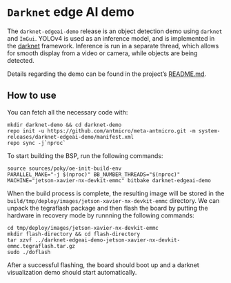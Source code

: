 # `Darknet` edge AI demo

The `darknet-edgeai-demo` release is an object detection demo using `darknet` and `ImGui`.
YOLOv4 is used as an inference model, and is implemented in the [darknet](https://github.com/AlexeyAB/darknet) framework.
Inference is run in a separate thread, which allows for smooth display from a video or camera, while objects are being detected.

Details regarding the demo can be found in the project’s [README.md](https://github.com/antmicro/darknet-imgui-visualization/blob/master/README.md).

## How to use

You can fetch all the necessary code with:
```
mkdir darknet-demo && cd darknet-demo
repo init -u https://github.com/antmicro/meta-antmicro.git -m system-releases/darknet-edgeai-demo/manifest.xml
repo sync -j`nproc`
```

To start building the BSP, run the following commands:
```
source sources/poky/oe-init-build-env
PARALLEL_MAKE="-j $(nproc)" BB_NUMBER_THREADS="$(nproc)" MACHINE="jetson-xavier-nx-devkit-emmc" bitbake darknet-edgeai-demo
```

When the build process is complete, the resulting image will be stored in the `build/tmp/deploy/images/jetson-xavier-nx-devkit-emmc` directory.
We can unpack the tegraflash package and then flash the board by putting the hardware in recovery mode by runnning the following commands:
```
cd tmp/deploy/images/jetson-xavier-nx-devkit-emmc
mkdir flash-directory && cd flash-directory
tar xzvf ../darknet-edgeai-demo-jetson-xavier-nx-devkit-emmc.tegraflash.tar.gz
sudo ./doflash
```

After a successful flashing, the board should boot up and a darknet visualization demo should start automatically.
